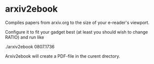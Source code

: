 arxiv2ebook
===========

Compiles papers from arxiv.org to the size of your e-reader's viewport.

Configure it to fit your gadget best (at least you should wish to change RATIO) and run like

./arxiv2ebook 0807.1736

Arxiv2ebook will create a PDF-file in the curent drectory.
